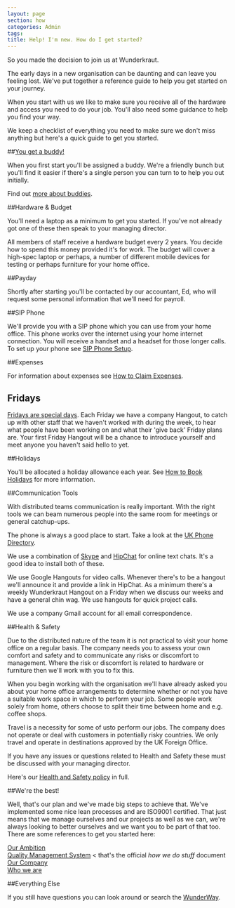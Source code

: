 ```yaml
---
layout: page
section: how
categories: Admin
tags:
title: Help! I'm new. How do I get started?
---
```

So you made the decision to join us at Wunderkraut.

The early days in a new organisation can be daunting and can leave you feeling lost. We've put together a reference guide to help you get started on your journey.

When you start with us we like to make sure you receive all of the hardware and access you need to do your job. You'll also need some guidance to help you find your way.

We keep a checklist of everything you need to make sure we don't miss anything but here's a quick guide to get you started.

##[You get a buddy!](/working-at-wunderkraut/buddies/)

When you first start you'll be assigned a buddy. We're a friendly bunch but you'll find it easier if there's a single person you can turn to to help you out initially.

Find out [more about buddies](/working-at-wunderkraut/buddies/).

##Hardware & Budget

You'll need a laptop as a minimum to get you started. If you've not already got one of these then speak to your managing director.

All members of staff receive a hardware budget every 2 years. You decide how to spend this money provided it's for work. The budget will cover a high-spec laptop or perhaps, a number of different mobile devices for testing or perhaps furniture for your home office.

##Payday

Shortly after starting you'll be contacted by our accountant, Ed, who will request some personal information that we'll need for payroll.

##SIP Phone

We'll provide you with a SIP phone which you can use from your home office. This phone works over the internet using your home internet connection. You will receive a handset and a headset for those longer calls. To set up your phone see [SIP Phone Setup](/working-at-wunderkraut/equipment-and-expenses/sip-phone-setup/).

##Expenses

For information about expenses see [How to Claim Expenses](/working-at-wunderkraut/equipment-and-expenses/how-claim-expenses/).


## Fridays

[Fridays are special days](/working-at-wunderkraut/career-development/fridays/). Each Friday we have a company Hangout, to catch up with other staff that we haven't worked with during the week, to hear what people have been working on and what their 'give back' Friday plans are. Your first Friday Hangout will be a chance to introduce yourself and meet anyone you haven't said hello to yet.


##Holidays

You'll be allocated a holiday allowance each year. See [How to Book Holidays](/working-at-wunderkraut/holidays-and-unplanned-leave/how-to-book-holidays/) for more information.

##Communication Tools

With distributed teams communication is really important. With the right tools we can beam numerous people into the same room for meetings or general catchup-ups.

The phone is always a good place to start. Take a look at the [UK Phone Directory](/about-the-company/phone-directory/).

We use a combination of [Skype](http://www.skype.com/en/) and [HipChat](https://www.hipchat.com) for online text chats. It's a good idea to install both of these.

We use Google Hangouts for video calls. Whenever there's to be a hangout we'll announce it and provide a link in HipChat. As a minimum there's a weekly Wunderkraut Hangout on a Friday when we discuss our weeks and have a general chin wag. We use hangouts for quick project calls.

We use a company Gmail account for all email correspondence.

##Health & Safety

Due to the distributed nature of the team it is not practical to visit your home office on a regular basis. The company needs you to assess your own comfort and safety and to communicate any risks or discomfort to management. Where the risk or discomfort is related to hardware or furniture then we'll work with you to fix this.

When you begin working with the organisation we'll have already asked you about your home office arrangements to determine whether or not you have a suitable work space in which to perform your job. Some people work solely from home, others choose to split their time between home and e.g. coffee shops.

Travel is a necessity for some of usto perform our jobs. The company does not operate or deal with customers in potentially risky countries. We only travel and operate in destinations approved by the UK Foreign Office.

If you have any issues or questions related to Health and Safety these must be discussed with your managing director.

Here's our [Health and Safety policy](/working-at-wunderkraut/health-and-safety/health-and-safety/) in full.


##We're the best!

Well, that's our plan and we've made big steps to achieve that. We've implemented some nice lean processes and are ISO9001 certified. That just means that we manage ourselves and our projects as well as we can, we're always looking to better ourselves and we want you to be part of that too. There are some references to get you started here:

[Our Ambition](/about-the-company/ambition/)<br/>
[Quality Management System](/about-this-site/quality-management-system/) < that's the official *how we do stuff* document<br/>
[Our Company](/about-the-company/)<br/>
[Who we are](/about-the-company/the-team/)

##Everything Else

If you still have questions you can look around or search the [WunderWay](/).
